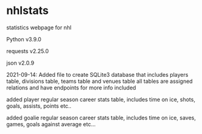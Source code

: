 # nhlstats
statistics webpage for nhl

Python v3.9.0

requests v2.25.0

json v2.0.9


2021-09-14: Added file to create SQLite3 database that includes players table, divisions table, teams table and venues table
  all tables are assigned relations and have endpoints for more info included
  
  added player regular season career stats table, includes time on ice, shots, goals, assists, points etc..
  
  added goalie regular season career stats table, includes time on ice, saves, games, goals against average etc...

